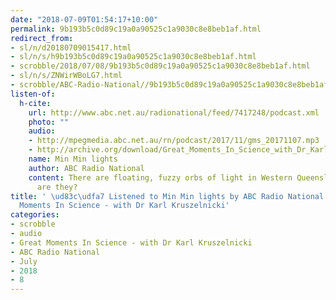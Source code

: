```yaml
---
date: "2018-07-09T01:54:17+10:00"
permalink: 9b193b5c0d89c19a0a90525c1a9030c8e8beb1af.html
redirect_from:
- sl/n/d20180709015417.html
- sl/n/s/h9b193b5c0d89c19a0a90525c1a9030c8e8beb1af.html
- scrobble/2018/07/08/9b193b5c0d89c19a0a90525c1a9030c8e8beb1af.html
- sl/n/s/ZNWirWBoLG7.html
- scrobble/ABC-Radio-National//9b193b5c0d89c19a0a90525c1a9030c8e8beb1af.html
listen-of:
  h-cite:
    url: http://www.abc.net.au/radionational/feed/7417248/podcast.xml
    photo: ""
    audio:
    - http://mpegmedia.abc.net.au/rn/podcast/2017/11/gms_20171107.mp3
    - http://archive.org/download/Great_Moments_In_Science_with_Dr_Karl_Kruszelnicki-Podcast-by-ABC_Radio_National/Min_Min_lights.mp3
    name: Min Min lights
    author: ABC Radio National
    content: There are floating, fuzzy orbs of light in Western Queensland - what
      are they?
title: ' \ud83c\udfa7 Listened to Min Min lights by ABC Radio National From Great
  Moments In Science - with Dr Karl Kruszelnicki'
categories:
- scrobble
- audio
- Great Moments In Science - with Dr Karl Kruszelnicki
- ABC Radio National
- July
- 2018
- 8
---
```

